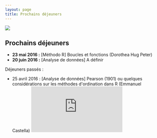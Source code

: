 ```yaml
---
layout: page
title: Prochains déjeuners
---
```

![](http://www.phdcomics.com/comics/archive/phd112107s.gif)
  
## Prochains déjeuners

* **23 mai 2016 :** [Méthodo R] Boucles et fonctions (Dorothea Hug Peter)
* **20 juin 2016 :** [Analyse de données] A définir
  
  

Déjeuners passés :

* 25 avril 2016 : [Analyse de données] Pearson (1901) ou quelques considérations sur les méthodes d'ordination dans R (Emmanuel Castella) ![Télécharger le PDF](https://github.com/use-r-carlvogt/use-r-carlvogt.github.io/blob/master/PDFs/2016Avril_EmmCastella_RCLUB-ordination.pdf)
